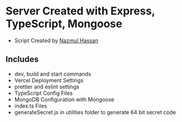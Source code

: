 # Server Created with Express, TypeScript, Mongoose

- Script Created by [Nazmul Hassan](https://nazmul-nhb.vercel.app)

## Includes

- dev, build and start commands
- Vercel Deployment Settings
- prettier and eslint settings
- TypeScript Config Files
- MongoDB Configuration with Mongoose
- index.ts Files
- generateSecret.js in utilities folder to generate 64 bit secret code
